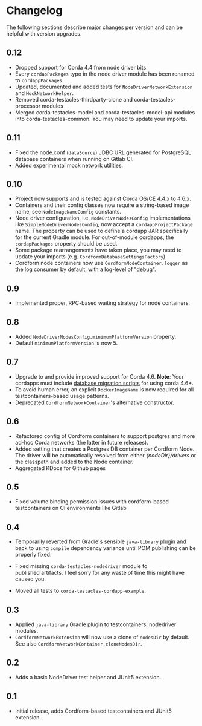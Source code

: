 
# Changelog

The following sections describe major changes per version 
and can be helpful with version upgrades.


## 0.12

- Dropped support for Corda 4.4 from node driver bits.
- Every `cordapPackages` typo in the node driver module has 
been renamed to `cordappPackages`.
- Updated, documented and added tests for 
`NodeDriverNetworkExtension` and `MockNetworkHelper`. 
- Removed corda-testacles-thirdparty-clone and 
corda-testacles-processor modules
- Merged corda-testacles-model and corda-testacles-model-api 
modules into corda-testacles-common. You may need to 
update your imports. 

## 0.11

- Fixed the node.conf (`dataSource`) JDBC URL generated 
for PostgreSQL database containers when running on Gitlab CI.
- Added experimental mock network utilities. 

## 0.10

- Project now supports and is tested against Corda OS/CE 4.4.x to 4.6.x. 
- Containers and their config classes now require a string-based image name, 
see `NodeImageNameConfig` constants. 
- Node driver configuration, i.e. `NodeDriverNodesConfig` implementations 
like `SimpleNodeDriverNodesConfig`, now accept a `cordappProjectPackage` name. 
The property can be used to define a cordapp JAR specifically for the current Gradle module. 
For out-of-module cordapps, the `cordapPackages` property should be used.   
- Some package rearrangements have taken place, 
you may need to update your imports (e.g. `CordformDatabaseSettingsFactory`)
- Cordform node containers now use `CordformNodeContainer.logger` 
as the log consumer by default, with a log-level of "debug".

## 0.9

- Implemented proper, RPC-based waiting strategy for node containers.


## 0.8

- Added `NodeDriverNodesConfig.minimumPlatformVersion` property.
- Default `minimumPlatformVersion` is now 5.

## 0.7 

- Upgrade to and provide improved support for Corda 4.6. 
__Note__: Your cordapps must include 
[database migration scripts](https://docs.corda.net/docs/corda-enterprise/4.6/cordapps/database-management.html) 
for using corda 4.6+.
- To avoid human error, an explicit `DockerImageName` is now 
required for all testcontainers-based usage patterns.
- Deprecated `CordformNetworkContainer`'s alternative constructor.   


## 0.6 

- Refactored config of Cordform containers to support 
postgres and more ad-hoc Corda networks (the latter in future 
releases). 
- Added setting that creates a Postgres DB container per 
Cordform Node. The driver will be automatically resolved from 
either _{nodeDir}/drivers_ or the classpath and added to the 
Node container. 
- Aggregated KDocs for Github pages 

## 0.5 

- Fixed volume binding permission issues with cordform-based 
testcontainers on CI environments like Gitlab 

## 0.4 

- Temporarily reverted from Gradle's sensible `java-library` 
plugin and back to using `compile` dependency variance until 
POM publishing can be properly fixed. 

- Fixed missing `corda-testacles-nodedriver` module to  
published artifacts. I feel sorry for any waste of time this 
might have caused you.

- Moved all tests to `corda-testacles-cordapp-example`.

## 0.3 

- Applied `java-library` Gradle plugin to testcontainers, 
nodedriver modules.
- `CordformNetworkExtension` will now use a clone of `nodesDir` 
by default. See also `CordformNetworkContainer.cloneNodesDir`. 

## 0.2 

- Adds a basic NodeDriver test helper and JUnit5 extension.

## 0.1 

- Initial release, adds Cordform-based testcontainers and JUnit5 extension.
